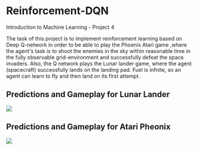 # Reinforcement-DQN
Introduction to Machine Learning - Project 4


The task of this project is to implement reinforcement learning based on Deep Q-network in order to be able
to play the Phoenix Atari game ,where the agent's task is to shoot the enemies in the sky within reasonable
time in the fully observable grid-environment and successfully defeat the space invaders. Also, the Q network
plays the Lunar lander game, where the agent (spacecraft) successfully lands on the landing pad. Fuel is
infnite, so an agent can learn to fly and then land on its first attempt. 

## Predictions and Gameplay for Lunar Lander 
![](./assets/lunar_lander.gif)


## Predictions and Gameplay for Atari Pheonix 
![](./assets/phoenix.gif)
